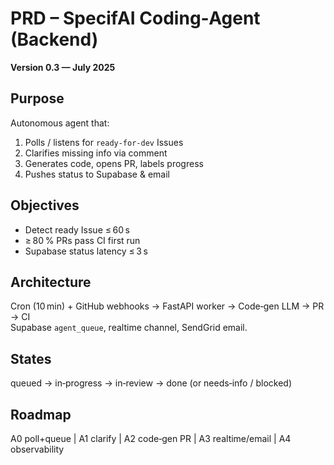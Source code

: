 # PRD – SpecifAI Coding‑Agent (Backend)  
**Version 0.3 — July 2025**

## Purpose
Autonomous agent that:
1. Polls / listens for `ready-for-dev` Issues  
2. Clarifies missing info via comment  
3. Generates code, opens PR, labels progress  
4. Pushes status to Supabase & email

## Objectives
- Detect ready Issue ≤ 60 s  
- ≥ 80 % PRs pass CI first run  
- Supabase status latency ≤ 3 s

## Architecture
Cron (10 min) + GitHub webhooks → FastAPI worker → Code‑gen LLM → PR → CI  
Supabase `agent_queue`, realtime channel, SendGrid email.

## States
queued → in‑progress → in‑review → done (or needs‑info / blocked)

## Roadmap
A0 poll+queue | A1 clarify | A2 code‑gen PR | A3 realtime/email | A4 observability

